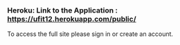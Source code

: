 
### Heroku: Link to the Application : https://ufit12.herokuapp.com/public/

To access the full site please sign in or create an account.
